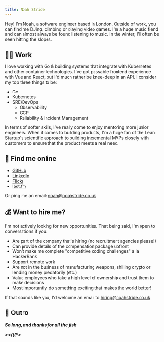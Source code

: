 ```yaml
---
title: Noah Stride
---
```


Hey! I'm Noah, a software engineer based in London. Outside of work, you can find me DJing, climbing or playing video games. I'm a huge music fiend and can almost always be found listening to music. In the winter, I'll often be seen hitting the slopes.

## 👨‍💻 Work

I love working with Go & building systems that integrate with Kubernetes and other container technologies. I've got passable frontend experience with Vue and React, but I'd much rather be knee-deep in an API. I consider my top three things to be:

- Go
- Kubernetes
- SRE/DevOps
  - Observability
  - GCP
  - Reliability & Incident Management

In terms of softer skills, I've really come to enjoy mentoring more junior engineers. When it comes to building products, I'm a huge fan of the Lean Startup's scientific approach to building incremental MVPs closely with customers to ensure that the product meets a real need.

## 🤙 Find me online

- [GitHub](https://github.com/strideynet)
- [LinkedIn](https://www.linkedin.com/in/noah-stride/)
- [Flickr](https://www.flickr.com/photos/nstride/)
- [last.fm](https://www.last.fm/user/noahstride)

Or ping me an email: noah@noahstride.co.uk

## 💰 Want to hire me?

I'm not actively looking for new opportunities. That being said, I'm open to conversations if you:

- Are part of the company that's hiring (no recruitment agencies please!)
- Can provide details of the compensation package upfront
- Won't make me complete "competitive coding challenges" a la HackerRank
- Support remote work
- Are not in the business of manufacturing weapons, shilling crypto or lending money predatorily (etc.)
- Value employees who take a high level of ownership and trust them to make decisions
- Most importantly, do something exciting that makes the world better!

If that sounds like you, I'd welcome an email to hiring@noahstride.co.uk

## 👋 Outro

***So long, and thanks for all the fish***

***><(((º>***